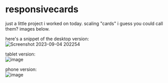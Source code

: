 # responsivecards
just a little project i worked on today. scaling "cards" i guess you could call them? images below.

here's a snippet of the desktop version:  
![Screenshot 2023-09-04 202254](https://github.com/nathanielhowe97/responsivecards/assets/130931122/860ab4ba-a94b-426c-bd1f-dfbaccc61779)

tablet version:  
![image](https://github.com/nathanielhowe97/responsivecards/assets/130931122/5fe63bf1-b1ea-4ae7-985d-7bb75c4b3d85)

phone version:  
![image](https://github.com/nathanielhowe97/responsivecards/assets/130931122/95c5f76a-19ce-4b83-953d-a14323bbd4aa)

